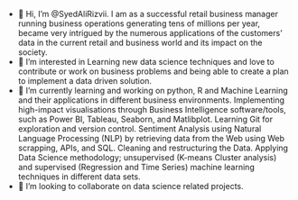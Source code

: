 - 👋 Hi, I’m @SyedAliRizvii. I am as a successful retail business manager running business operations generating tens of millions per year, became very intrigued by the numerous applications of the customers’ data in the current retail and business world and its impact on the society. 
- 👀 I’m interested in Learning new data science techniques and love to contribute or work on business problems and being able to create a plan to implement a data driven solution. 
- 🌱 I’m currently learning and working on python, R and Machine Learning and their applications in different business environments. Implementing high-impact visualisations through Business Intelligence software/tools, such as Power BI, Tableau, Seaborn, and Matlibplot. Learning Git for exploration and version control. Sentiment Analysis using Natural Language Processing (NLP) by retrieving data from the Web using Web scrapping, APIs, and SQL. Cleaning and restructuring the Data. Applying Data Science methodology; unsupervised (K-means Cluster analysis) and supervised (Regression and Time Series) machine learning techniques in different data sets. 
- 💞️ I’m looking to collaborate on data science related projects.

<!---
SyedAliRizvii/SyedAliRizvii is a ✨ special ✨ repository because its `README.md` (this file) appears on your GitHub profile.
You can click the Preview link to take a look at your changes.
--->

